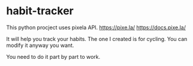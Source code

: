 # habit-tracker

This python procject uses pixela API. 
https://pixe.la/
https://docs.pixe.la/

It will help you track your habits. The one I created is for cycling. You can modify it anyway you want.

You need to do it part by part to work.
